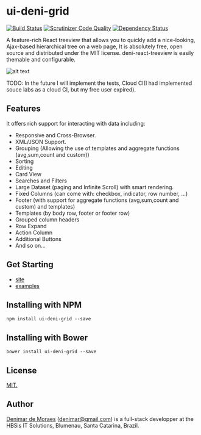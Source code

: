 # ui-deni-grid
[![Build Status](https://travis-ci.org/denimar/ui-deni-grid.svg?branch=master)](https://travis-ci.org/denimar/ui-deni-grid)
[![Scrutinizer Code Quality](https://scrutinizer-ci.com/g/denimar/ui-deni-grid/badges/quality-score.png?b=gh-pages)](https://scrutinizer-ci.com/g/denimar/ui-deni-grid/?branch=gh-pages)
[![Dependency Status](https://www.versioneye.com/user/projects/58654eb923f650003f475f8e/badge.svg?style=flat-square)](https://www.versioneye.com/user/projects/58654eb923f650003f475f8e)

A feature-rich React treeview that allows you to quickly add a nice-looking, Ajax-based hierarchical tree on a web page, It is absolutely free, open source and distributed under the MIT license. deni-react-treeview is easily themable and configurable.

![alt text](https://denimar.github.io/ui-deni-grid/examples/images/ui-deni-grid.png)

TODO: In the future I will implement the tests, Cloud CI(I had implemented souce labs as a cloud CI, but my free user expired).


## Features
It offers rich support for interacting with data including:

  * Responsive and Cross-Browser.
  * XML/JSON Support.
  * Grouping (Allowing the use of templates and aggregate functions (avg,sum,count and custom))
  * Sorting
  * Editing
  * Card View
  * Searches and Filters
  * Large Dataset (paging and Infinite Scroll) with smart rendering.
  * Fixed Columns (can come with: checkbox, indicator, row number, ...)
  * Footer (with support for aggregate functions (avg,sum,count and custom) and templates)
  * Templates (by body row, footer or footer row)
  * Grouped column headers
  * Row Expand
  * Action Column
  * Additional Buttons
  * And so on...
  
## Get Starting
  * [site](https://denimar.github.io/ui-deni-grid/)
  * [examples](https://denimar.github.io/ui-deni-grid/examples)
  

## Installing with NPM

```
npm install ui-deni-grid --save
```

## Installing with Bower

```
bower install ui-deni-grid --save
```

## License

[MIT.](https://raw.githubusercontent.com/denimar/deni-react-treeview/master/LICENSE-MIT)

## Author

[Denimar de Moraes](http://github.com/denimar) (denimar@gmail.com) is a full-stack developper at the HBSis IT Solutions, Blumenau, Santa Catarina, Brazil.

